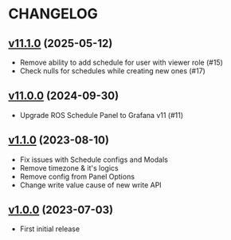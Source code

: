 # CHANGELOG

## [v11.1.0](https://github.com/NubeIO/grafana-rubix-os-schedule-panel/tree/v11.1.0) (2025-05-12)

- Remove ability to add schedule for user with viewer role (#15)
- Check nulls for schedules while creating new ones (#17)

## [v11.0.0](https://github.com/NubeIO/grafana-rubix-os-schedule-panel/tree/v11.0.0) (2024-09-30)

- Upgrade ROS Schedule Panel to Grafana v11 (#11)

## [v1.1.0](https://github.com/NubeIO/grafana-rubix-os-schedule-panel/tree/v1.1.0) (2023-08-10)

- Fix issues with Schedule configs and Modals
- Remove timezone & it's logics
- Remove config from Panel Options
- Change write value cause of new write API

## [v1.0.0](https://github.com/NubeIO/grafana-rubix-os-schedule-panel/tree/v1.0.0) (2023-07-03)

- First initial release
